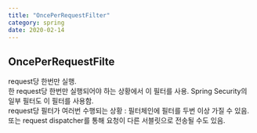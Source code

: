```yaml
---
title: "OncePerRequestFilter"
category: spring
date: 2020-02-14
---
```


## OncePerRequestFilte
request당 한번만 실행.  
한 request당 한번만 실행되어야 하는 상황에서 이 필터를 사용. Spring Security의 일부 필터도 이 필터를 사용함.  
request당 필터가 여러번 수행되는 상황 : 필터체인에 필터를 두번 이상 가질 수 있음. 또는 request dispatcher를 통해 요청이 다른 서블릿으로 전송될 수도 있음.  

